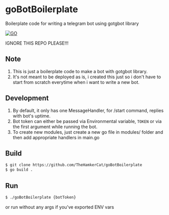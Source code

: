 # goBotBoilerplate
Boilerplate code for writing a telegram bot using gotgbot library

[![GO](https://forthebadge.com/images/badges/made-with-go.svg)](https://golang.org/)

IGNORE THIS REPO PLEASE!!!

## Note
1. This is just a boilerplate code to make a bot with gotgbot library.
2. It's not meant to be deployed as is, i created this just so i don't
have to start from scratch everytime when i want to write a new bot.


## Development
1. By default, it only has one MessageHandler, for /start command, replies with bot's uptime.
2. Bot token can either be passed via Environmental variable, `TOKEN`
or via the first argument while running the bot.
3. To create new modules, just create a new go file in modules/ folder and then add appropriate handlers in main.go

## Build

```sh
$ git clone https://github.com/TheHamkerCat/goBotBoilerplate
$ go build .
```
## Run

```sh
$ ./goBotBoilerplate {botToken}
```

or run without any args if you've exported ENV vars
